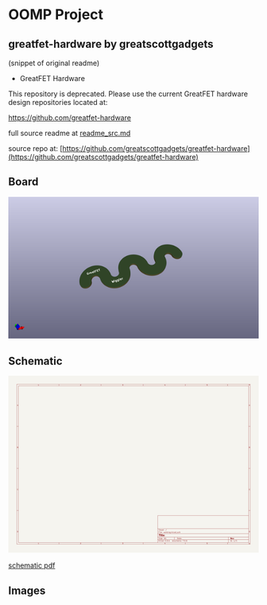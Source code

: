 # OOMP Project  
## greatfet-hardware  by greatscottgadgets  
  
(snippet of original readme)  
  
- GreatFET Hardware  
  
This repository is deprecated.  Please use the current GreatFET hardware design repositories located at:  
  
https://github.com/greatfet-hardware  
  
  full source readme at [readme_src.md](readme_src.md)  
  
source repo at: [https://github.com/greatscottgadgets/greatfet-hardware](https://github.com/greatscottgadgets/greatfet-hardware)  
## Board  
  
[![working_3d.png](working_3d_600.png)](working_3d.png)  
## Schematic  
  
[![working_schematic.png](working_schematic_600.png)](working_schematic.png)  
  
[schematic pdf](working_schematic.pdf)  
## Images  
